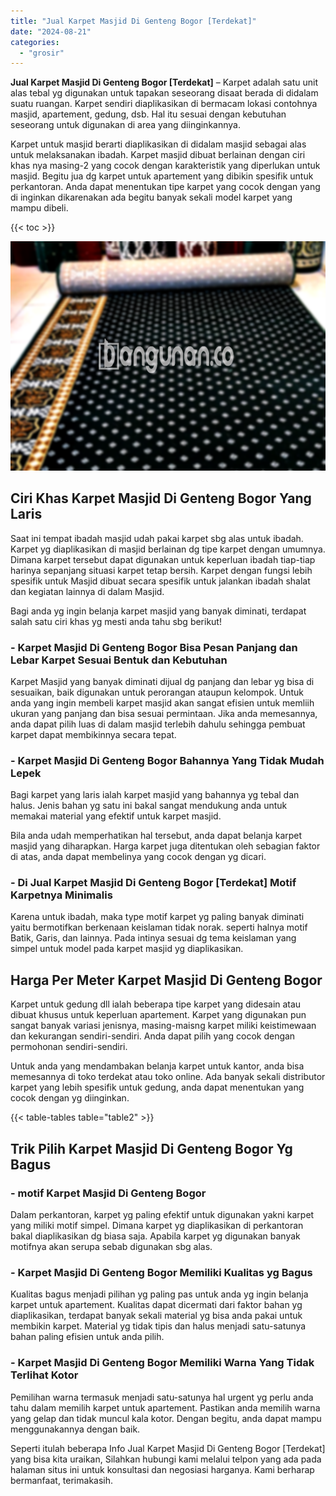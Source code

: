 ```yaml
---
title: "Jual Karpet Masjid Di Genteng Bogor [Terdekat]"
date: "2024-08-21"
categories: 
  - "grosir"
---
```


**Jual Karpet Masjid Di Genteng Bogor \[Terdekat\]** – Karpet adalah satu unit alas tebal yg digunakan untuk tapakan seseorang disaat berada di didalam suatu ruangan. Karpet sendiri diaplikasikan di bermacam lokasi contohnya masjid, apartement, gedung, dsb. Hal itu sesuai dengan kebutuhan seseorang untuk digunakan di area yang diinginkannya.

Karpet untuk masjid berarti diaplikasikan di didalam masjid sebagai alas untuk melaksanakan ibadah. Karpet masjid dibuat berlainan dengan ciri khas nya masing-2 yang cocok dengan karakteristik yang diperlukan untuk masjid. Begitu jua dg karpet untuk apartement yang dibikin spesifik untuk perkantoran. Anda dapat menentukan tipe karpet yang cocok dengan yang di inginkan dikarenakan ada begitu banyak sekali model karpet yang mampu dibeli.

{{< toc >}}

![Jual Karpet Masjid Di Genteng Bogor [Terdekat]](/images/grosir-karpet-murah-47.png)

## Ciri Khas Karpet Masjid Di Genteng Bogor Yang Laris

Saat ini tempat ibadah masjid udah pakai karpet sbg alas untuk ibadah. Karpet yg diaplikasikan di masjid berlainan dg tipe karpet dengan umumnya. Dimana karpet tersebut dapat digunakan untuk keperluan ibadah tiap-tiap harinya sepanjang situasi karpet tetap bersih. Karpet dengan fungsi lebih spesifik untuk Masjid dibuat secara spesifik untuk jalankan ibadah shalat dan kegiatan lainnya di dalam Masjid.

Bagi anda yg ingin belanja karpet masjid yang banyak diminati, terdapat salah satu ciri khas yg mesti anda tahu sbg berikut!

### \- Karpet Masjid Di Genteng Bogor Bisa Pesan Panjang dan Lebar Karpet Sesuai Bentuk dan Kebutuhan

Karpet Masjid yang banyak diminati dijual dg panjang dan lebar yg bisa di sesuaikan, baik digunakan untuk perorangan ataupun kelompok. Untuk anda yang ingin membeli karpet masjid akan sangat efisien untuk memliih ukuran yang panjang dan bisa sesuai permintaan. Jika anda memesannya, anda dapat pilih luas di dalam masjid terlebih dahulu sehingga pembuat karpet dapat membikinnya secara tepat.

### \- Karpet Masjid Di Genteng Bogor Bahannya Yang Tidak Mudah Lepek

Bagi karpet yang laris ialah karpet masjid yang bahannya yg tebal dan halus. Jenis bahan yg satu ini bakal sangat mendukung anda untuk memakai material yang efektif untuk karpet masjid.

Bila anda udah memperhatikan hal tersebut, anda dapat belanja karpet masjid yang diharapkan. Harga karpet juga ditentukan oleh sebagian faktor di atas, anda dapat membelinya yang cocok dengan yg dicari.

### \- Di Jual Karpet Masjid Di Genteng Bogor \[Terdekat\] Motif Karpetnya Minimalis

Karena untuk ibadah, maka type motif karpet yg paling banyak diminati yaitu bermotifkan berkenaan keislaman tidak norak. seperti halnya motif Batik, Garis, dan lainnya. Pada intinya sesuai dg tema keislaman yang simpel untuk model pada karpet masjid yg diaplikasikan.

## Harga Per Meter Karpet Masjid Di Genteng Bogor

Karpet untuk gedung dll ialah beberapa tipe karpet yang didesain atau dibuat khusus untuk keperluan apartement. Karpet yang digunakan pun sangat banyak variasi jenisnya, masing-maisng karpet miliki keistimewaan dan kekurangan sendiri-sendiri. Anda dapat pilih yang cocok dengan permohonan sendiri-sendiri.

Untuk anda yang mendambakan belanja karpet untuk kantor, anda bisa memesannya di toko terdekat atau toko online. Ada banyak sekali distributor karpet yang lebih spesifik untuk gedung, anda dapat menentukan yang cocok dengan yg diinginkan.

{{< table-tables table="table2" >}}

## Trik Pilih Karpet Masjid Di Genteng Bogor Yg Bagus

### \- motif Karpet Masjid Di Genteng Bogor

Dalam perkantoran, karpet yg paling efektif untuk digunakan yakni karpet yang miliki motif simpel. Dimana karpet yg diaplikasikan di perkantoran bakal diaplikasikan dg biasa saja. Apabila karpet yg digunakan banyak motifnya akan serupa sebab digunakan sbg alas.

### \- Karpet Masjid Di Genteng Bogor Memiliki Kualitas yg Bagus

Kualitas bagus menjadi pilihan yg paling pas untuk anda yg ingin belanja karpet untuk apartement. Kualitas dapat dicermati dari faktor bahan yg diaplikasikan, terdapat banyak sekali material yg bisa anda pakai untuk membikin karpet. Material yg tidak tipis dan halus menjadi satu-satunya bahan paling efisien untuk anda pilih.

### \- Karpet Masjid Di Genteng Bogor Memiliki Warna Yang Tidak Terlihat Kotor

Pemilihan warna termasuk menjadi satu-satunya hal urgent yg perlu anda tahu dalam memilih karpet untuk apartement. Pastikan anda memilih warna yang gelap dan tidak muncul kala kotor. Dengan begitu, anda dapat mampu menggunakannya dengan baik.

Seperti itulah beberapa Info Jual Karpet Masjid Di Genteng Bogor \[Terdekat\] yang bisa kita uraikan, Silahkan hubungi kami melalui telpon yang ada pada halaman situs ini untuk konsultasi dan negosiasi harganya. Kami berharap bermanfaat, terimakasih.
